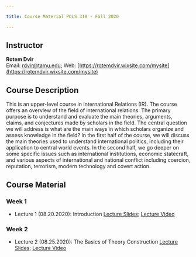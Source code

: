 ```yaml
---

title: Course Material POLS 318 - Fall 2020

---
```


## Instructor
**Rotem Dvir**  
Email: rdvir@tamu.edu; Web: [https://rotemdvir.wixsite.com/mysite](https://rotemdvir.wixsite.com/mysite)

## Course Description
This is an upper-level course in International Relations (IR). The course offers an overview of the field of international relations. The primary purpose is to understand and evaluate the main theories, arguments, claims, and conjectures made by scholars in the field. The central question we will address is what are the main ways in which scholars organize and assess knowledge in the field? In the first half of the course, we will discuss the main theories used to understand international politics, including their application to central world events. In the second half, we go deeper on some specific issues such as international institutions, economic statecraft, and various aspects of international and national conflict including coercion, reputation, terrorism, modern technology and covert action.

## Course Material

### Week 1   

- Lecture 1 (08.20.2020): Introduction [Lecture Slides](LectureSlides/Lecture1_Intro.pdf); [Lecture Video](https://youtu.be/nyrhpPAZHdA)

### Week 2

  - Lecture 2 (08.25.2020): The Basics of Theory Construction [Lecture Slides](LectureSlides/318__IR_Lecture_2.pdf); [Lecture Video](https://youtu.be/LFNWUqb9Fcc)
  
